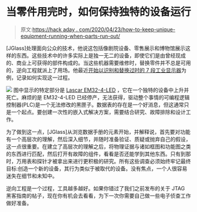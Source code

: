 # 当零件用完时，如何保持独特的设备运行

> 原文:[https://hack aday . com/2020/04/23/how-to-keep-unique-equipment-running-when-parts-run-out/](https://hackaday.com/2020/04/23/how-to-keep-unique-equipment-running-when-parts-run-out/)

[JGlass]处理面向公众的技术，他说这包括像剧院设备、零售展示和博物馆展示这样的东西。这些技术中的许多实际上是独一无二的设备，即使它们是由曾经现成的、商业上可获得的部件构成的。当这些机器需要维修时，替换零件并不总是可用的，逆向工程就派上了用场。他最近[开始以识别和替换过时的 7 段工业显示器](https://jeff.glass/2020/03/03/reverse-eng-7-seg-part-1/)为例，记录如何实现这一过程。

[![](../Images/6c6057bc6993f86065a99121a6adcb72.png)](https://hackaday.com/wp-content/uploads/2020/04/Reverse-engineering-7seg-display-thumb.jpg) 图中显示的特定部分是 [Lascar EM32-4-LED](https://www.alliedelec.com/m/d/535531da0cc330e5c959e59360401632.pdf) ，它在一个独特的设备中上升并死亡。麻烦的是 EM32-4-LED 已经停产，无法获得，驱动整个事情的可编程逻辑控制器(PLC)是一个无法修改的黑匣子。数据表的存在是一个好消息，但这通常只是一个起点。要创建一次性的嵌入式解决方案，需要结合研究、故障排除和设计工作。

为了做到这一点，[JGlass]从浏览数据手册的元素开始，并解释说，首先要对功能有一个高层次的理解，然后深入细节，并随时准备验证、质疑或抛弃自己的假设，这一点很重要。在建立了高层次的理解之后，将物理证据与诸如框图和功能图之类的东西进行匹配，然后打开有故障的组件，看看是否还能学到其他东西。只有到那时，万用表和探针才被拿出来进行更积极的研究。所有这些调查必须始终牢记最终目标:创造一个新的设备，其行为类似于被取代的设备。没有焦点，一个人很容易迷失在细节和未知中。

逆向工程是一个过程，工具越多越好。如果你错过了我们之前发布的关于 JTAG 黑客指南的帖子，现在你有机会去看看，为下一次你需要自己做一些电子侦查工作做好准备。